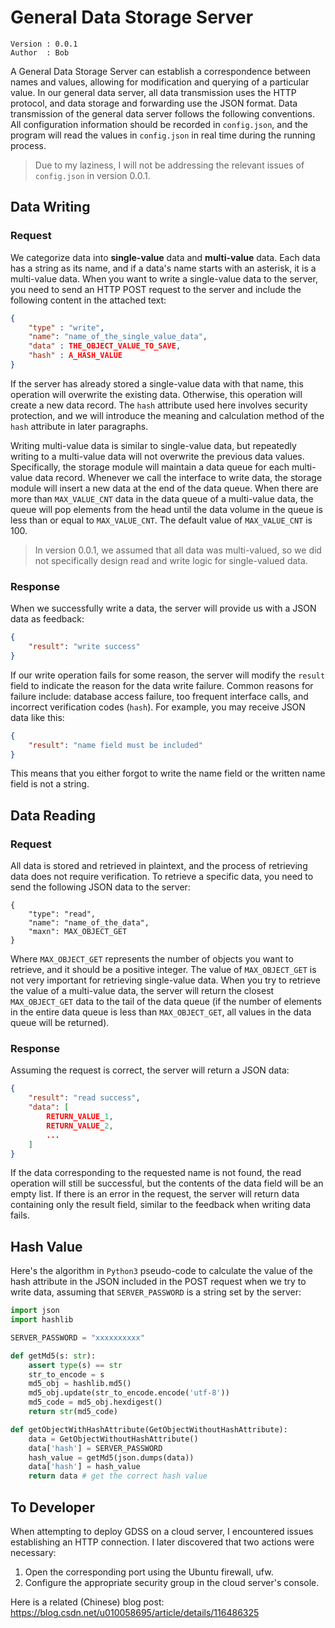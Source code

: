 # General Data Storage Server

```
Version : 0.0.1
Author  : Bob
```

A General Data Storage Server can establish a correspondence between names and values, allowing for modification and querying of a particular value. In our general data server, all data transmission uses the HTTP protocol, and data storage and forwarding use the JSON format. Data transmission of the general data server follows the following conventions. All configuration information should be recorded in `config.json`, and the program will read the values in `config.json` in real time during the running process.

> Due to my laziness, I will not be addressing the relevant issues of `config.json` in version 0.0.1.

## Data Writing

### Request

We categorize data into **single-value** data and **multi-value** data. Each data has a string as its name, and if a data's name starts with an asterisk, it is a multi-value data. When you want to write a single-value data to the server, you need to send an HTTP POST request to the server and include the following content in the attached text:

```json
{
    "type" : "write",
    "name": "name_of_the_single_value_data",
    "data" : THE_OBJECT_VALUE_TO_SAVE,
    "hash" : A_HASH_VALUE
}
```

If the server has already stored a single-value data with that name, this operation will overwrite the existing data. Otherwise, this operation will create a new data record. The `hash` attribute used here involves security protection, and we will introduce the meaning and calculation method of the `hash` attribute in later paragraphs.

Writing multi-value data is similar to single-value data, but repeatedly writing to a multi-value data will not overwrite the previous data values. Specifically, the storage module will maintain a data queue for each multi-value data record. Whenever we call the interface to write data, the storage module will insert a new data at the end of the data queue. When there are more than `MAX_VALUE_CNT` data in the data queue of a multi-value data, the queue will pop elements from the head until the data volume in the queue is less than or equal to `MAX_VALUE_CNT`. The default value of `MAX_VALUE_CNT` is $100$.

> In version 0.0.1, we assumed that all data was multi-valued, so we did not specifically design read and write logic for single-valued data.

### Response

When we successfully write a data, the server will provide us with a JSON data as feedback:

```json
{
    "result": "write success"
}
```

If our write operation fails for some reason, the server will modify the  `result` field to indicate the reason for the data write failure. Common reasons for failure include: database access failure, too frequent interface calls, and incorrect verification codes (`hash`). For example, you may receive JSON data like this:

```json
{
	"result": "name field must be included"
}
```

This means that you either forgot to write the name field or the written name field is not a string.

## Data Reading

### Request

All data is stored and retrieved in plaintext, and the process of retrieving data does not require verification. To retrieve a specific data, you need to send the following JSON data to the server:

```
{
	"type": "read",
	"name": "name_of_the_data",
	"maxn": MAX_OBJECT_GET
}
```

Where `MAX_OBJECT_GET` represents the number of objects you want to retrieve, and it should be a positive integer. The value of `MAX_OBJECT_GET` is not very important for retrieving single-value data. When you try to retrieve the value of a multi-value data, the server will return the closest `MAX_OBJECT_GET` data to the tail of the data queue (if the number of elements in the entire data queue is less than `MAX_OBJECT_GET`, all values in the data queue will be returned).

### Response

Assuming the request is correct, the server will return a JSON data:

```json
{
    "result": "read success",
    "data": [
        RETURN_VALUE_1,
        RETURN_VALUE_2,
        ...
    ]
}
```

If the data corresponding to the requested name is not found, the read operation will still be successful, but the contents of the data field will be an empty list. If there is an error in the request, the server will return data containing only the result field, similar to the feedback when writing data fails.

## Hash Value

Here's the algorithm in `Python3` pseudo-code to calculate the value of the hash attribute in the JSON included in the POST request when we try to write data, assuming that `SERVER_PASSWORD` is a string set by the server:

```python
import json
import hashlib

SERVER_PASSWORD = "xxxxxxxxxx"

def getMd5(s: str):
    assert type(s) == str
    str_to_encode = s
    md5_obj = hashlib.md5()
    md5_obj.update(str_to_encode.encode('utf-8'))
    md5_code = md5_obj.hexdigest()
    return str(md5_code)

def getObjectWithHashAttribute(GetObjectWithoutHashAttribute):
    data = GetObjectWithoutHashAttribute()
    data['hash'] = SERVER_PASSWORD
    hash_value = getMd5(json.dumps(data))
    data['hash'] = hash_value
    return data # get the correct hash value
```

## To Developer

When attempting to deploy GDSS on a cloud server, I encountered issues establishing an HTTP connection. I later discovered that two actions were necessary:

1. Open the corresponding port using the Ubuntu firewall, ufw.
2. Configure the appropriate security group in the cloud server's console.

Here is a related (Chinese) blog post: https://blog.csdn.net/u010058695/article/details/116486325

